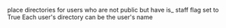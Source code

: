 place directories for users who are not public but have is_ staff flag set to True
Each user's directory can be the user's name
